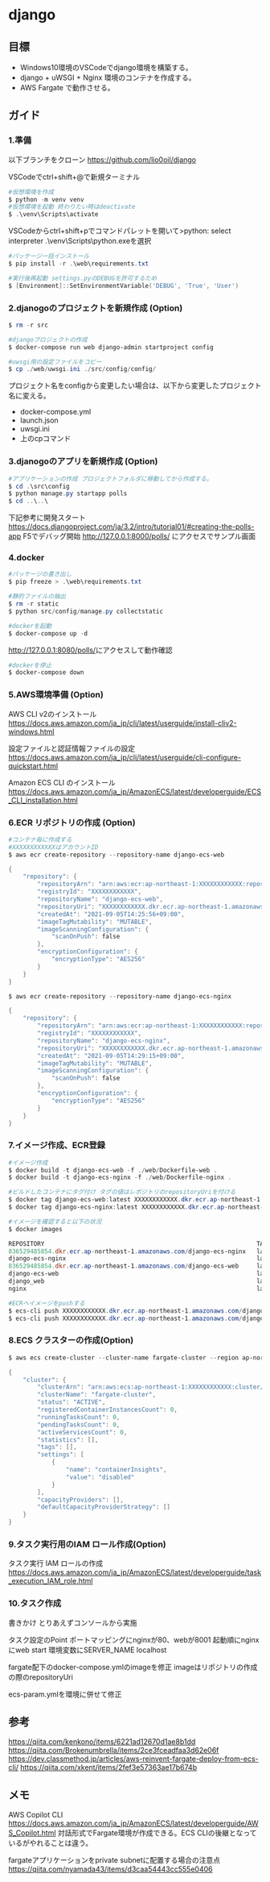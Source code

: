# django

## 目標

- Windows10環境のVSCodeでdjango環境を構築する。
- django + uWSGI + Nginx 環境のコンテナを作成する。
- AWS Fargate で動作させる。

## ガイド

### 1.準備

以下ブランチをクローン
<https://github.com/lio0oil/django>

VSCodeでctrl+shift+@で新規ターミナル

```PowerShell
#仮想環境を作成
$ python -m venv venv
#仮想環境を起動 終わりたい時はdeactivate
$ .\venv\Scripts\activate
```

VSCodeからctrl+shift+pでコマンドパレットを開いて>python: select interpreter
.\venv\Scripts\python.exeを選択

```PowerShell
#パッケージ一括インストール
$ pip install -r .\web\requirements.txt

#実行後再起動 settings.pyのDEBUGを許可するため
$ [Environment]::SetEnvironmentVariable('DEBUG', 'True', 'User')
```

### 2.djanogoのプロジェクトを新規作成 (Option)

```PowerShell
$ rm -r src

#djangoプロジェクトの作成
$ docker-compose run web django-admin startproject config

#uwsgi用の設定ファイルをコピー
$ cp ./web/uwsgi.ini ./src/config/config/
```

プロジェクト名をconfigから変更したい場合は、以下から変更したプロジェクト名に変える。

- docker-compose.yml
- launch.json
- uwsgi.ini
- 上のcpコマンド

### 3.djanogoのアプリを新規作成 (Option)

```PowerShell
#アプリケーションの作成 プロジェクトフォルダに移動してから作成する。
$ cd .\src\config
$ python manage.py startapp polls
$ cd ..\..\
```

下記参考に開発スタート
<https://docs.djangoproject.com/ja/3.2/intro/tutorial01/#creating-the-polls-app>
F5でデバッグ開始 <http://127.0.0.1:8000/polls/> にアクセスでサンプル画面

### 4.docker

```PowerShell
#パッケージの書き出し
$ pip freeze > .\web\requirements.txt

#静的ファイルの抽出
$ rm -r static
$ python src/config/manage.py collectstatic

#dockerを起動
$ docker-compose up -d
```

<http://127.0.0.1:8080/polls/>にアクセスして動作確認

```PowerShell
#dockerを停止
$ docker-compose down
```

### 5.AWS環境準備 (Option)

AWS CLI v2のインストール
<https://docs.aws.amazon.com/ja_jp/cli/latest/userguide/install-cliv2-windows.html>

設定ファイルと認証情報ファイルの設定
<https://docs.aws.amazon.com/ja_jp/cli/latest/userguide/cli-configure-quickstart.html>

Amazon ECS CLI のインストール
<https://docs.aws.amazon.com/ja_jp/AmazonECS/latest/developerguide/ECS_CLI_installation.html>

### 6.ECR リポジトリの作成 (Option)

```PowerShell
#コンテナ毎に作成する
#XXXXXXXXXXXXはアカウントID
$ aws ecr create-repository --repository-name django-ecs-web

{
    "repository": {
        "repositoryArn": "arn:aws:ecr:ap-northeast-1:XXXXXXXXXXXX:repository/django-ecs-web",
        "registryId": "XXXXXXXXXXXX",
        "repositoryName": "django-ecs-web",
        "repositoryUri": "XXXXXXXXXXXX.dkr.ecr.ap-northeast-1.amazonaws.com/django-ecs-web",
        "createdAt": "2021-09-05T14:25:56+09:00",
        "imageTagMutability": "MUTABLE",
        "imageScanningConfiguration": {
            "scanOnPush": false
        },
        "encryptionConfiguration": {
            "encryptionType": "AES256"
        }
    }
}

$ aws ecr create-repository --repository-name django-ecs-nginx

{
    "repository": {
        "repositoryArn": "arn:aws:ecr:ap-northeast-1:XXXXXXXXXXXX:repository/django-ecs-nginx",
        "registryId": "XXXXXXXXXXXX",
        "repositoryName": "django-ecs-nginx",
        "repositoryUri": "XXXXXXXXXXXX.dkr.ecr.ap-northeast-1.amazonaws.com/django-ecs-nginx",
        "createdAt": "2021-09-05T14:29:15+09:00",
        "imageTagMutability": "MUTABLE",
        "imageScanningConfiguration": {
            "scanOnPush": false
        },
        "encryptionConfiguration": {
            "encryptionType": "AES256"
        }
    }
}
```

### 7.イメージ作成、ECR登録

```PowerShell
#イメージ作成
$ docker build -t django-ecs-web -f ./web/Dockerfile-web .
$ docker build -t django-ecs-nginx -f ./web/Dockerfile-nginx .

#ビルドしたコンテナにタグ付け タグの値はレポジトリのrepositoryUriを付ける
$ docker tag django-ecs-web:latest XXXXXXXXXXXX.dkr.ecr.ap-northeast-1.amazonaws.com/django-ecs-web
$ docker tag django-ecs-nginx:latest XXXXXXXXXXXX.dkr.ecr.ap-northeast-1.amazonaws.com/django-ecs-nginx

#イメージを確認すると以下の状況
$ docker images

REPOSITORY                                                           TAG       IMAGE ID       CREATED          SIZE
836529485854.dkr.ecr.ap-northeast-1.amazonaws.com/django-ecs-nginx   latest    9dc2dedb9ba0   16 minutes ago   145MB
django-ecs-nginx                                                     latest    9dc2dedb9ba0   16 minutes ago   145MB
836529485854.dkr.ecr.ap-northeast-1.amazonaws.com/django-ecs-web     latest    ecc7e9c55376   20 minutes ago   1GB
django-ecs-web                                                       latest    ecc7e9c55376   20 minutes ago   1GB
django_web                                                           latest    ed816f3f5513   2 hours ago      963MB
nginx                                                                latest    822b7ec2aaf2   46 hours ago     133MB

#ECRへイメージをpushする
$ ecs-cli push XXXXXXXXXXXX.dkr.ecr.ap-northeast-1.amazonaws.com/django-ecs-web:latest
$ ecs-cli push XXXXXXXXXXXX.dkr.ecr.ap-northeast-1.amazonaws.com/django-ecs-nginx:latest
```

### 8.ECS クラスターの作成(Option)

```PowerShell
$ aws ecs create-cluster --cluster-name fargate-cluster --region ap-northeast-1

{
    "cluster": {
        "clusterArn": "arn:aws:ecs:ap-northeast-1:XXXXXXXXXXXX:cluster/fargate-cluster",
        "clusterName": "fargate-cluster",
        "status": "ACTIVE",
        "registeredContainerInstancesCount": 0,
        "runningTasksCount": 0,
        "pendingTasksCount": 0,
        "activeServicesCount": 0,
        "statistics": [],
        "tags": [],
        "settings": [
            {
                "name": "containerInsights",
                "value": "disabled"
            }
        ],
        "capacityProviders": [],
        "defaultCapacityProviderStrategy": []
    }
}
```

### 9.タスク実行用のIAM ロール作成(Option)

タスク実行 IAM ロールの作成
<https://docs.aws.amazon.com/ja_jp/AmazonECS/latest/developerguide/task_execution_IAM_role.html>

### 10.タスク作成

書きかけ とりあえずコンソールから実施

タスク設定のPoint
ポートマッピングにnginxが80、webが8001
起動順にnginxにweb start
環境変数にSERVER_NAME localhost

fargate配下のdocker-compose.ymlのimageを修正
imageはリポジトリの作成の際のrepositoryUri

ecs-param.ymlを環境に併せて修正

## 参考

<https://qiita.com/kenkono/items/6221ad12670d1ae8b1dd>
<https://qiita.com/Brokenumbrella/items/2ce3fceadfaa3d62e06f>
<https://dev.classmethod.jp/articles/aws-reinvent-fargate-deploy-from-ecs-cli/>
<https://qiita.com/xkent/items/2fef3e57363ae17b674b>

## メモ

AWS Copilot CLI
<https://docs.aws.amazon.com/ja_jp/AmazonECS/latest/developerguide/AWS_Copilot.html>
対話形式でFargate環境が作成できる。ECS CLIの後継となっているがやれることは違う。

fargateアプリケーションをprivate subnetに配置する場合の注意点
<https://qiita.com/nyamada43/items/d3caa54443cc555e0406>
